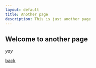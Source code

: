 ```yaml
---
layout: default
title: Another page
description: This is just another page
---
```


## Welcome to another page

_yay_

[back](./reference.html)
